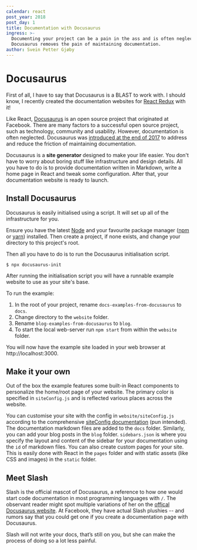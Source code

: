 ```yaml
---
calendar: react
post_year: 2018
post_day: 1
title: Documentation with Docusaurus
ingress: >-
  Documenting your project can be a pain in the ass and is often neglected.
  Docusaurus removes the pain of maintaining documentation.
author: Svein Petter Gjøby
---
```


# Docusaurus

First of all, I have to say that Docusaurus is a BLAST to work with. I should know, I recently created the documentation websites for [React Redux](http://react-redux.js.org) with it!

Like React, [Docusaurus](https://docusaurus.io/en/) is an open source project that originated at Facebook. There are many factors to a successful open source project, such as technology, community and usability. However, documentation is often neglected. Docusaurus was [introduced at the end of 2017](https://docusaurus.io/blog/2017/12/14/introducing-docusaurus) to address and reduce the friction of maintaining documentation.

Docusaurus is a **site generator** designed to make your life easier. You don't have to worry about boring stuff like infrastructure and design details. All you have to do is to provide documentation written in Markdown, write a home page in React and tweak some configuration. After that, your documentation website is ready to launch.

## Install Docusaurus

Docusaurus is easily initialised using a script. It will set up all of the infrastructure for you.

Ensure you have the latest [Node](https://nodejs.org/en/) and your favourite package manager ([npm](https://www.npmjs.com/) or [yarn](https://yarnpkg.com)) installed. Then create a project, if none exists, and change your directory to this project's root.

Then all you have to do is to run the Docusaurus initialisation script.

`$ npx docusaurus-init`

After running the initialisation script you will have a runnable example website to use as your site's base.

To run the example:

1. In the root of your project, rename `docs-examples-from-docusaurus` to `docs`.
2. Change directory to the `website` folder.
3. Rename `blog-examples-from-docusaurus` to `blog`.
4. To start the local web-server run `npm start` from within the `website` folder.

You will now have the example site loaded in your web browser at http://localhost:3000.

## Make it your own

Out of the box the example features some built-in React components to personalize the home/root page of your website. The primary color is specified in `siteConfig.js` and is reflected various places across the website.

You can customise your site with the config in `website/siteConfig.js` according to the comprehensive [siteConfig documentation](https://docusaurus.io/docs/en/site-config) (pun intended). The documentation markdown files are added to the `docs` folder. Similarly, you can add your blog posts in the `blog` folder. `sidebars.json` is where you specify the layout and content of the sidebar for your documentation using the `id` of markdown files. You can also create custom pages for your site. This is easily done with React in the `pages` folder and with static assets (like CSS and images) in the `static` folder.

## Meet Slash

Slash is the official mascot of Docusaurus, a reference to how one would start code documentation in most programming languages with `/`. The observant reader might spot multiple variations of her on the [offical Docusaurus website](https://docusaurus.io/en). At Facebook, they have actual Slash plushies -- and rumors say that you could get one if you create a documentation page with Docusaurus.

Slash will not write your docs, that’s still on you, but she can make the process of doing so a lot less painful.
